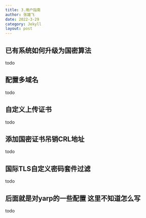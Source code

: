 ```yaml
---
title: 3.用户指南
author: 张雄飞
date: 2022-3-29
category: Jekyll
layout: post
---
```


## 已有系统如何升级为国密算法

todo

## 配置多域名

todo

## 自定义上传证书

todo

## 添加国密证书吊销CRL地址

todo

## 国际TLS自定义密码套件过滤

todo

## 后面就是对yarp的一些配置 这里不知道怎么写

todo

